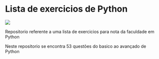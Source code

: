 <h1>Lista de exercicios de Python</h1>
<img src="https://img.shields.io/badge/python-3670A0?style=for-the-badge&logo=python&logoColor=ffdd54">
<p>Repositorio referente a uma lista de exercicios para nota da faculdade em Python</p>
<p>Neste repositorio se encontra 53 questões do basico ao avançado de Python</p>

 
